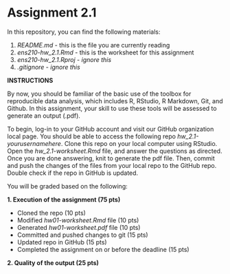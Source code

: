 # Assignment 2.1

In this repository, you can find the following materials:

1. *README.md* - this is the file you are currently reading
2. *ens210-hw_2.1.Rmd* - this is the worksheet for this assignment
3. *ens210-hw_2.1.Rproj* - *ignore this*
4. *.gitignore* - *ignore this*


**INSTRUCTIONS**

By now, you should be familiar of the basic use of the toolbox for reproducible data analysis, which includes R, RStudio, R Markdown, Git, and Github. In this assignment, your skill to use these tools will be assessed to generate an output (.pdf). 

To begin, log-in to your GitHub account and visit our GitHub organization local page. You should be able to access the following repo *hw_2.1-yourusernamehere*. Clone this repo on your local computer using RStudio. Open the *hw_2.1-worksheet.Rmd* file, and answer the questions as directed. Once you are done answering, knit to generate the pdf file. Then, commit and push the changes of the files from your local repo to the GitHub repo. Double check if the repo in GitHub is updated. 

You will be graded based on the following: 

**1. Execution of the assignment (75 pts)**

- Cloned the repo (10 pts)
- Modified *hw01-worksheet.Rmd* file (10 pts)
- Generated *hw01-worksheet.pdf* file (10 pts)
- Committed and pushed changes to git (15 pts)
- Updated repo in GitHub (15 pts)
- Completed the assignment on or before the deadline (15 pts)

**2. Quality of the output (25 pts)**

